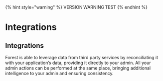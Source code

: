 {% hint style="warning" %}
VERSION WARNING TEST
{% endhint %}

# Integrations

## Integrations

Forest is able to leverage data from third party services by reconciliating it with your application’s data, providing it directly to your admin. All your admin actions can be performed at the same place, bringing additional intelligence to your admin and ensuring consistency.
